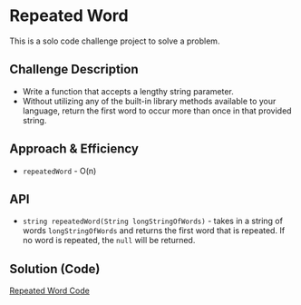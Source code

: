 # Repeated Word
<!-- Short summary or background information -->
This is a solo code challenge project to solve a problem.

## Challenge Description
<!-- Description of the challenge -->
* Write a function that accepts a lengthy string parameter.
* Without utilizing any of the built-in library methods available to your language, return the first word to occur more than once in that provided string.

## Approach & Efficiency
<!-- What approach did you take? Why? What is the Big O space/time for this approach? -->
* `repeatedWord` - O(n)

## API
<!-- Description of each method publicly available to your Linked List -->
* `string repeatedWord(String longStringOfWords)` - takes in a string of words `longStringOfWords` and returns the first word that is repeated. If no word is repeated, the `null` will be returned.

## Solution (Code)
<!-- Link to code -->
[Repeated Word Code](https://github.com/stephenchu530/data-structures-and-algorithms/blob/master/RepeatedWord/src/main/java/RepeatedWord/RepeatedWord.java)
